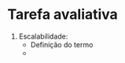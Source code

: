 # Tarefa avaliativa
1. Escalabilidade:
	- Definição do termo
	- 
<!--stackedit_data:
eyJoaXN0b3J5IjpbLTk2NzM3NTc2Ml19
-->